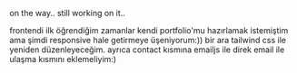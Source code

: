 on the way.. still working on it..

frontendi ilk öğrendiğim zamanlar kendi portfolio'mu hazırlamak istemiştim ama şimdi responsive hale getirmeye üşeniyorum:)) bir ara tailwind css ile yeniden düzenleyeceğim. ayrıca contact kısmına emailjs ile direk email ile ulaşma kısmını eklemeliyim:)
